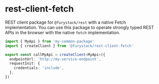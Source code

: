 # rest-client-fetch

REST client package for `@furystack/rest` with a native Fetch implementation.
You can use this package to operate strongly typed REST APIs in the browser with the native `fetch` implementation.

```ts
import { MyApi } from 'my-common-package'
import { createClient } from '@furystack/rest-client-fetch'

export const callMyApi = createClient<MyApi>({
  endpointUrl: 'http://my-service-endpoint',
  requestInit: {
    credentials: 'include',
  },
})
```
